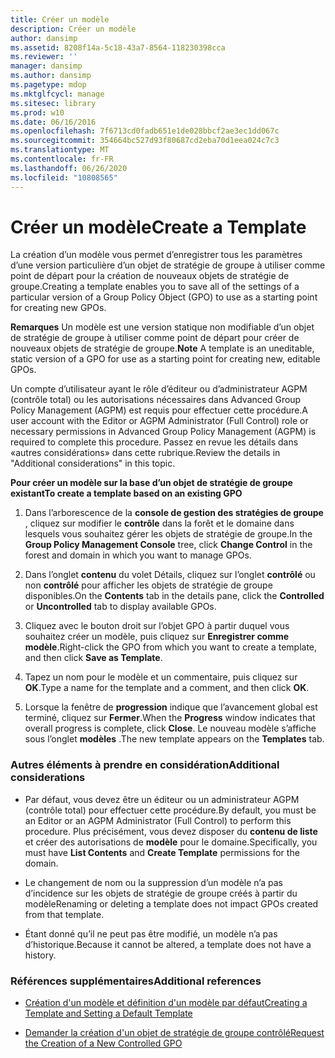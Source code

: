 ```yaml
---
title: Créer un modèle
description: Créer un modèle
author: dansimp
ms.assetid: 8208f14a-5c18-43a7-8564-118230398cca
ms.reviewer: ''
manager: dansimp
ms.author: dansimp
ms.pagetype: mdop
ms.mktglfcycl: manage
ms.sitesec: library
ms.prod: w10
ms.date: 06/16/2016
ms.openlocfilehash: 7f6713cd0fadb651e1de028bbcf2ae3ec1dd067c
ms.sourcegitcommit: 354664bc527d93f80687cd2eba70d1eea024c7c3
ms.translationtype: MT
ms.contentlocale: fr-FR
ms.lasthandoff: 06/26/2020
ms.locfileid: "10808565"
---
```

# <span data-ttu-id="640f1-103">Créer un modèle</span><span class="sxs-lookup"><span data-stu-id="640f1-103">Create a Template</span></span>


<span data-ttu-id="640f1-104">La création d’un modèle vous permet d’enregistrer tous les paramètres d’une version particulière d’un objet de stratégie de groupe à utiliser comme point de départ pour la création de nouveaux objets de stratégie de groupe.</span><span class="sxs-lookup"><span data-stu-id="640f1-104">Creating a template enables you to save all of the settings of a particular version of a Group Policy Object (GPO) to use as a starting point for creating new GPOs.</span></span>

<span data-ttu-id="640f1-105">**Remarques**  Un modèle est une version statique non modifiable d’un objet de stratégie de groupe à utiliser comme point de départ pour créer de nouveaux objets de stratégie de groupe.</span><span class="sxs-lookup"><span data-stu-id="640f1-105">**Note** A template is an uneditable, static version of a GPO for use as a starting point for creating new, editable GPOs.</span></span>

 

<span data-ttu-id="640f1-106">Un compte d’utilisateur ayant le rôle d’éditeur ou d’administrateur AGPM (contrôle total) ou les autorisations nécessaires dans Advanced Group Policy Management (AGPM) est requis pour effectuer cette procédure.</span><span class="sxs-lookup"><span data-stu-id="640f1-106">A user account with the Editor or AGPM Administrator (Full Control) role or necessary permissions in Advanced Group Policy Management (AGPM) is required to complete this procedure.</span></span> <span data-ttu-id="640f1-107">Passez en revue les détails dans «autres considérations» dans cette rubrique.</span><span class="sxs-lookup"><span data-stu-id="640f1-107">Review the details in "Additional considerations" in this topic.</span></span>

**<span data-ttu-id="640f1-108">Pour créer un modèle sur la base d’un objet de stratégie de groupe existant</span><span class="sxs-lookup"><span data-stu-id="640f1-108">To create a template based on an existing GPO</span></span>**

1.  <span data-ttu-id="640f1-109">Dans l’arborescence de la **console de gestion des stratégies de groupe** , cliquez sur modifier le **contrôle** dans la forêt et le domaine dans lesquels vous souhaitez gérer les objets de stratégie de groupe.</span><span class="sxs-lookup"><span data-stu-id="640f1-109">In the **Group Policy Management Console** tree, click **Change Control** in the forest and domain in which you want to manage GPOs.</span></span>

2.  <span data-ttu-id="640f1-110">Dans l’onglet **contenu** du volet Détails, cliquez sur l’onglet **contrôlé** ou non **contrôlé** pour afficher les objets de stratégie de groupe disponibles.</span><span class="sxs-lookup"><span data-stu-id="640f1-110">On the **Contents** tab in the details pane, click the **Controlled** or **Uncontrolled** tab to display available GPOs.</span></span>

3.  <span data-ttu-id="640f1-111">Cliquez avec le bouton droit sur l’objet GPO à partir duquel vous souhaitez créer un modèle, puis cliquez sur **Enregistrer comme modèle**.</span><span class="sxs-lookup"><span data-stu-id="640f1-111">Right-click the GPO from which you want to create a template, and then click **Save as Template**.</span></span>

4.  <span data-ttu-id="640f1-112">Tapez un nom pour le modèle et un commentaire, puis cliquez sur **OK**.</span><span class="sxs-lookup"><span data-stu-id="640f1-112">Type a name for the template and a comment, and then click **OK**.</span></span>

5.  <span data-ttu-id="640f1-113">Lorsque la fenêtre de **progression** indique que l’avancement global est terminé, cliquez sur **Fermer**.</span><span class="sxs-lookup"><span data-stu-id="640f1-113">When the **Progress** window indicates that overall progress is complete, click **Close**.</span></span> <span data-ttu-id="640f1-114">Le nouveau modèle s’affiche sous l’onglet **modèles** .</span><span class="sxs-lookup"><span data-stu-id="640f1-114">The new template appears on the **Templates** tab.</span></span>

### <span data-ttu-id="640f1-115">Autres éléments à prendre en considération</span><span class="sxs-lookup"><span data-stu-id="640f1-115">Additional considerations</span></span>

-   <span data-ttu-id="640f1-116">Par défaut, vous devez être un éditeur ou un administrateur AGPM (contrôle total) pour effectuer cette procédure.</span><span class="sxs-lookup"><span data-stu-id="640f1-116">By default, you must be an Editor or an AGPM Administrator (Full Control) to perform this procedure.</span></span> <span data-ttu-id="640f1-117">Plus précisément, vous devez disposer du **contenu de liste** et créer des autorisations de **modèle** pour le domaine.</span><span class="sxs-lookup"><span data-stu-id="640f1-117">Specifically, you must have **List Contents** and **Create Template** permissions for the domain.</span></span>

-   <span data-ttu-id="640f1-118">Le changement de nom ou la suppression d’un modèle n’a pas d’incidence sur les objets de stratégie de groupe créés à partir du modèle</span><span class="sxs-lookup"><span data-stu-id="640f1-118">Renaming or deleting a template does not impact GPOs created from that template.</span></span>

-   <span data-ttu-id="640f1-119">Étant donné qu’il ne peut pas être modifié, un modèle n’a pas d’historique.</span><span class="sxs-lookup"><span data-stu-id="640f1-119">Because it cannot be altered, a template does not have a history.</span></span>

### <span data-ttu-id="640f1-120">Références supplémentaires</span><span class="sxs-lookup"><span data-stu-id="640f1-120">Additional references</span></span>

-   [<span data-ttu-id="640f1-121">Création d'un modèle et définition d'un modèle par défaut</span><span class="sxs-lookup"><span data-stu-id="640f1-121">Creating a Template and Setting a Default Template</span></span>](creating-a-template-and-setting-a-default-template-agpm30ops.md)

-   [<span data-ttu-id="640f1-122">Demander la création d'un objet de stratégie de groupe contrôlé</span><span class="sxs-lookup"><span data-stu-id="640f1-122">Request the Creation of a New Controlled GPO</span></span>](request-the-creation-of-a-new-controlled-gpo-agpm30ops.md)

 

 





